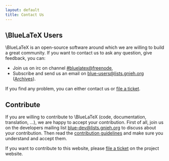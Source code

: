 ```yaml
---
layout: default
title: Contact Us
---
```


\BlueLaTeX Users
----------------

\BlueLaTeX is an open-source software around which we are willing to build a great community.
If you want to contact us to ask any question, give feedback, you can:

 - Join us on irc on channel [#bluelatex@freenode](https://kiwiirc.com/client/irc.freenode.net/bluelatex),
 - Subscribe and send us an email on [blue-users@lists.gnieh.org](http://lists.gnieh.org/mailman/listinfo/blue-users) ([Archives](http://lists.gnieh.org/pipermail/blue-users/)).

If you find any problem, you can either contact us or [file a ticket](https://github.com/gnieh/bluelatex/issues/new).

Contribute
----------

If you are willing to contribute to \BlueLaTeX (code, documentation, translation, ...), we are happy to accept your contribution.
First of all, join us on the developers mailing list blue-dev@lists.gnieh.org to discuss about your contribution.
Then read the [contribution guidelines](https://github.com/gnieh/bluelatex/blob/master/CONTRIBUTING.md) and make sure you understand and accept them.

If you want to contribute to this website, please [file a ticket](https://github.com/gnieh/bluelatex-website/issues/new) on the project website.
